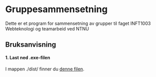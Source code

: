 # Gruppesammensetning

Dette er et program for sammensetning av grupper til faget INFT1003 Webteknologi og teamarbeid ved NTNU

## Bruksanvisning
#### 1. Last ned .exe-filen
I mappen ./dist/ finner du [denne filen](./dist/main.exe). 